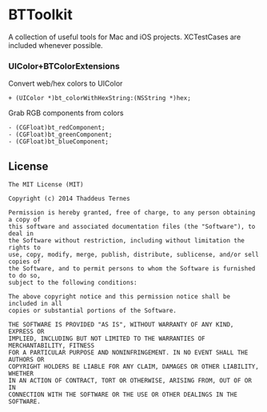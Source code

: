 # BTToolkit
A collection of useful tools for Mac and iOS projects. XCTestCases are included whenever possible.



### UIColor+BTColorExtensions

Convert web/hex colors to UIColor

    + (UIColor *)bt_colorWithHexString:(NSString *)hex;

Grab RGB components from colors

	- (CGFloat)bt_redComponent;
	- (CGFloat)bt_greenComponent;
	- (CGFloat)bt_blueComponent;


## License

	The MIT License (MIT)
	
	Copyright (c) 2014 Thaddeus Ternes
	
	Permission is hereby granted, free of charge, to any person obtaining a copy of
	this software and associated documentation files (the "Software"), to deal in
	the Software without restriction, including without limitation the rights to
	use, copy, modify, merge, publish, distribute, sublicense, and/or sell copies of
	the Software, and to permit persons to whom the Software is furnished to do so,
	subject to the following conditions:
	
	The above copyright notice and this permission notice shall be included in all
	copies or substantial portions of the Software.
	
	THE SOFTWARE IS PROVIDED "AS IS", WITHOUT WARRANTY OF ANY KIND, EXPRESS OR
	IMPLIED, INCLUDING BUT NOT LIMITED TO THE WARRANTIES OF MERCHANTABILITY, FITNESS
	FOR A PARTICULAR PURPOSE AND NONINFRINGEMENT. IN NO EVENT SHALL THE AUTHORS OR
	COPYRIGHT HOLDERS BE LIABLE FOR ANY CLAIM, DAMAGES OR OTHER LIABILITY, WHETHER
	IN AN ACTION OF CONTRACT, TORT OR OTHERWISE, ARISING FROM, OUT OF OR IN
	CONNECTION WITH THE SOFTWARE OR THE USE OR OTHER DEALINGS IN THE SOFTWARE.

